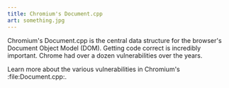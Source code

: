 ```yaml
---
title: Chromium's Document.cpp
art: something.jpg
---
```

Chromium's Document.cpp is the central data structure for the browser's Document Object Model (DOM). Getting code correct is incredibly important. Chrome had over a dozen vulnerabilities over the years.

Learn more about the various vulnerabilities in Chromium's :file:Document.cpp:.
